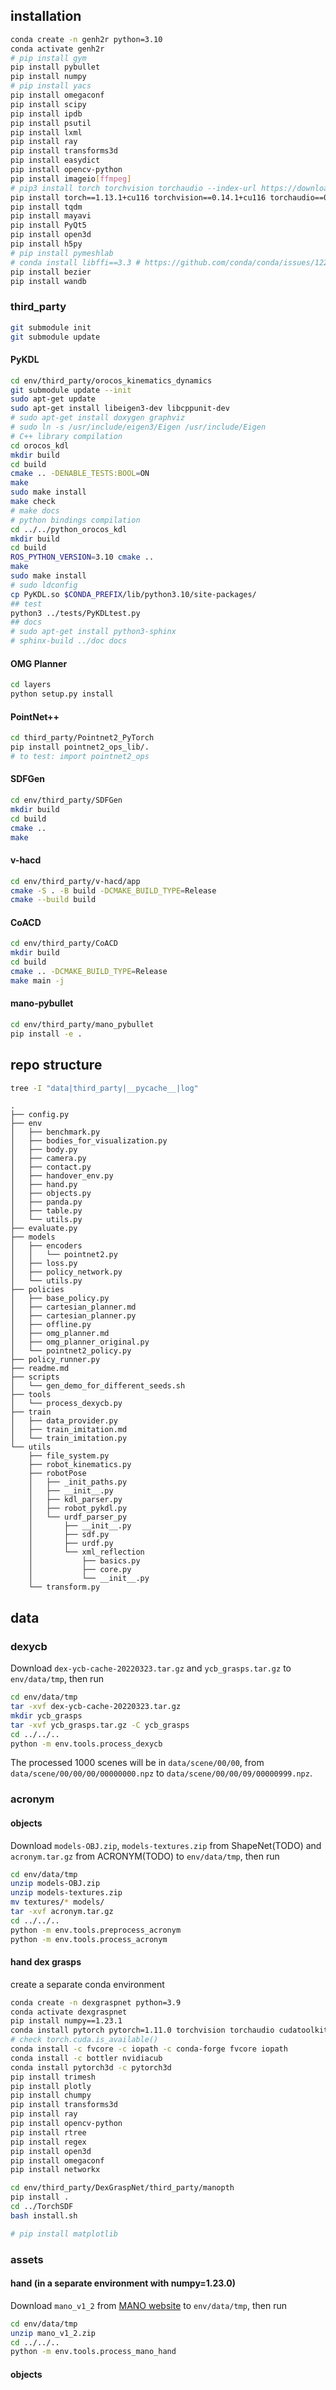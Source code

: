 ## installation
``` bash
conda create -n genh2r python=3.10
conda activate genh2r
# pip install gym
pip install pybullet
pip install numpy
# pip install yacs
pip install omegaconf
pip install scipy
pip install ipdb
pip install psutil
pip install lxml
pip install ray
pip install transforms3d
pip install easydict
pip install opencv-python
pip install imageio[ffmpeg]
# pip3 install torch torchvision torchaudio --index-url https://download.pytorch.org/whl/cu118
pip install torch==1.13.1+cu116 torchvision==0.14.1+cu116 torchaudio==0.13.1 --extra-index-url https://download.pytorch.org/whl/cu116
pip install tqdm
pip install mayavi
pip install PyQt5
pip install open3d
pip install h5py
# pip install pymeshlab
# conda install libffi==3.3 # https://github.com/conda/conda/issues/12287#issuecomment-1491580210
pip install bezier
pip install wandb
```
### third_party
``` bash
git submodule init
git submodule update
```
#### PyKDL
``` bash
cd env/third_party/orocos_kinematics_dynamics
git submodule update --init
sudo apt-get update
sudo apt-get install libeigen3-dev libcppunit-dev
# sudo apt-get install doxygen graphviz
# sudo ln -s /usr/include/eigen3/Eigen /usr/include/Eigen
# C++ library compilation
cd orocos_kdl
mkdir build
cd build
cmake .. -DENABLE_TESTS:BOOL=ON
make
sudo make install
make check
# make docs
# python bindings compilation
cd ../../python_orocos_kdl
mkdir build
cd build
ROS_PYTHON_VERSION=3.10 cmake ..
make
sudo make install
# sudo ldconfig
cp PyKDL.so $CONDA_PREFIX/lib/python3.10/site-packages/
## test
python3 ../tests/PyKDLtest.py
## docs
# sudo apt-get install python3-sphinx
# sphinx-build ../doc docs
```
#### OMG Planner
``` bash
cd layers
python setup.py install
```
#### PointNet++
``` bash
cd third_party/Pointnet2_PyTorch
pip install pointnet2_ops_lib/.
# to test: import pointnet2_ops
```
#### SDFGen
``` bash
cd env/third_party/SDFGen
mkdir build
cd build
cmake ..
make
```
#### v-hacd
``` bash
cd env/third_party/v-hacd/app
cmake -S . -B build -DCMAKE_BUILD_TYPE=Release
cmake --build build
```
#### CoACD
``` bash
cd env/third_party/CoACD
mkdir build
cd build
cmake .. -DCMAKE_BUILD_TYPE=Release
make main -j
```
#### mano-pybullet
``` bash
cd env/third_party/mano_pybullet
pip install -e .
```

## repo structure
``` bash
tree -I "data|third_party|__pycache__|log"
```
```
.
├── config.py
├── env
│   ├── benchmark.py
│   ├── bodies_for_visualization.py
│   ├── body.py
│   ├── camera.py
│   ├── contact.py
│   ├── handover_env.py
│   ├── hand.py
│   ├── objects.py
│   ├── panda.py
│   ├── table.py
│   └── utils.py
├── evaluate.py
├── models
│   ├── encoders
│   │   └── pointnet2.py
│   ├── loss.py
│   ├── policy_network.py
│   └── utils.py
├── policies
│   ├── base_policy.py
│   ├── cartesian_planner.md
│   ├── cartesian_planner.py
│   ├── offline.py
│   ├── omg_planner.md
│   ├── omg_planner_original.py
│   └── pointnet2_policy.py
├── policy_runner.py
├── readme.md
├── scripts
│   └── gen_demo_for_different_seeds.sh
├── tools
│   └── process_dexycb.py
├── train
│   ├── data_provider.py
│   ├── train_imitation.md
│   └── train_imitation.py
└── utils
    ├── file_system.py
    ├── robot_kinematics.py
    ├── robotPose
    │   ├── _init_paths.py
    │   ├── __init__.py
    │   ├── kdl_parser.py
    │   ├── robot_pykdl.py
    │   └── urdf_parser_py
    │       ├── __init__.py
    │       ├── sdf.py
    │       ├── urdf.py
    │       └── xml_reflection
    │           ├── basics.py
    │           ├── core.py
    │           └── __init__.py
    └── transform.py
```
## data
### dexycb
Download `dex-ycb-cache-20220323.tar.gz` and `ycb_grasps.tar.gz` to `env/data/tmp`, then run
``` bash
cd env/data/tmp
tar -xvf dex-ycb-cache-20220323.tar.gz
mkdir ycb_grasps
tar -xvf ycb_grasps.tar.gz -C ycb_grasps
cd ../../..
python -m env.tools.process_dexycb
```
The processed 1000 scenes will be in `data/scene/00/00`, from `data/scene/00/00/00/00000000.npz` to `data/scene/00/00/09/00000999.npz`.
### acronym
#### objects
Download `models-OBJ.zip`, `models-textures.zip` from ShapeNet(TODO) and `acronym.tar.gz` from ACRONYM(TODO) to `env/data/tmp`, then run
``` bash
cd env/data/tmp
unzip models-OBJ.zip
unzip models-textures.zip
mv textures/* models/
tar -xvf acronym.tar.gz
cd ../../..
python -m env.tools.preprocess_acronym
python -m env.tools.process_acronym
```
#### hand dex grasps
create a separate conda environment
``` bash
conda create -n dexgraspnet python=3.9
conda activate dexgraspnet
pip install numpy==1.23.1
conda install pytorch pytorch=1.11.0 torchvision torchaudio cudatoolkit=11.3 -c pytorch
# check torch.cuda.is_available()
conda install -c fvcore -c iopath -c conda-forge fvcore iopath
conda install -c bottler nvidiacub
conda install pytorch3d -c pytorch3d
pip install trimesh
pip install plotly
pip install chumpy
pip install transforms3d
pip install ray
pip install opencv-python
pip install rtree
pip install regex
pip install open3d
pip install omegaconf
pip install networkx

cd env/third_party/DexGraspNet/third_party/manopth
pip install .
cd ../TorchSDF
bash install.sh

# pip install matplotlib
```

### assets
#### hand (in a separate environment with numpy=1.23.0)
Download `mano_v1_2` from [MANO website](http://mano.is.tue.mpg.de/) to `env/data/tmp`, then run
``` bash
cd env/data/tmp
unzip mano_v1_2.zip
cd ../../..
python -m env.tools.process_mano_hand
```

#### objects

